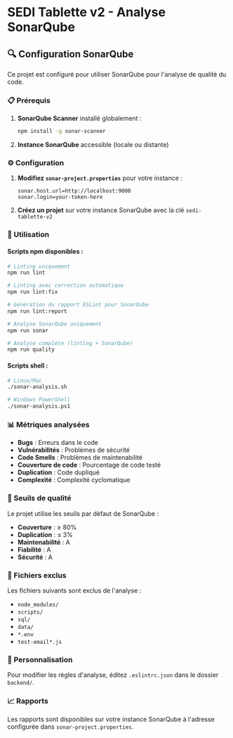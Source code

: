 # SEDI Tablette v2 - Analyse SonarQube

## 🔍 Configuration SonarQube

Ce projet est configuré pour utiliser SonarQube pour l'analyse de qualité du code.

### 📋 Prérequis

1. **SonarQube Scanner** installé globalement :
   ```bash
   npm install -g sonar-scanner
   ```

2. **Instance SonarQube** accessible (locale ou distante)

### ⚙️ Configuration

1. **Modifiez `sonar-project.properties`** pour votre instance :
   ```properties
   sonar.host.url=http://localhost:9000
   sonar.login=your-token-here
   ```

2. **Créez un projet** sur votre instance SonarQube avec la clé `sedi-tablette-v2`

### 🚀 Utilisation

#### Scripts npm disponibles :

```bash
# Linting uniquement
npm run lint

# Linting avec correction automatique
npm run lint:fix

# Génération du rapport ESLint pour SonarQube
npm run lint:report

# Analyse SonarQube uniquement
npm run sonar

# Analyse complète (linting + SonarQube)
npm run quality
```

#### Scripts shell :

```bash
# Linux/Mac
./sonar-analysis.sh

# Windows PowerShell
./sonar-analysis.ps1
```

### 📊 Métriques analysées

- **Bugs** : Erreurs dans le code
- **Vulnérabilités** : Problèmes de sécurité
- **Code Smells** : Problèmes de maintenabilité
- **Couverture de code** : Pourcentage de code testé
- **Duplication** : Code dupliqué
- **Complexité** : Complexité cyclomatique

### 🎯 Seuils de qualité

Le projet utilise les seuils par défaut de SonarQube :
- **Couverture** : ≥ 80%
- **Duplication** : ≤ 3%
- **Maintenabilité** : A
- **Fiabilité** : A
- **Sécurité** : A

### 📁 Fichiers exclus

Les fichiers suivants sont exclus de l'analyse :
- `node_modules/`
- `scripts/`
- `sql/`
- `data/`
- `*.env`
- `test-email*.js`

### 🔧 Personnalisation

Pour modifier les règles d'analyse, éditez `.eslintrc.json` dans le dossier `backend/`.

### 📈 Rapports

Les rapports sont disponibles sur votre instance SonarQube à l'adresse configurée dans `sonar-project.properties`.



